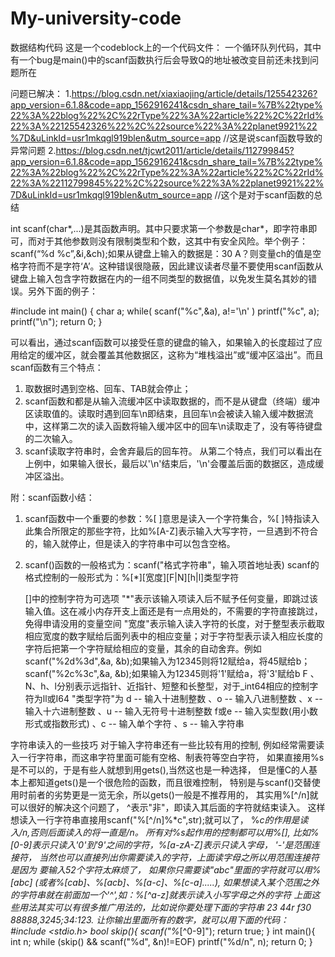 # My-university-code
数据结构代码
这是一个codeblock上的一个代码文件：
一个循环队列代码，其中有一个bug是main()中的scanf函数执行后会导致Q的地址被改变目前还未找到问题所在

问题已解决：
1.https://blog.csdn.net/xiaxiaojing/article/details/125542326?app_version=6.1.8&code=app_1562916241&csdn_share_tail=%7B%22type%22%3A%22blog%22%2C%22rType%22%3A%22article%22%2C%22rId%22%3A%22125542326%22%2C%22source%22%3A%22planet9921%22%7D&uLinkId=usr1mkqgl919blen&utm_source=app
//这是说scanf函数导致的异常问题
2.https://blog.csdn.net/tjcwt2011/article/details/112799845?app_version=6.1.8&code=app_1562916241&csdn_share_tail=%7B%22type%22%3A%22blog%22%2C%22rType%22%3A%22article%22%2C%22rId%22%3A%22112799845%22%2C%22source%22%3A%22planet9921%22%7D&uLinkId=usr1mkqgl919blen&utm_source=app
//这个是对于scanf函数的总结

int scanf(char*,...)是其函数声明。其中只要求第一个参数是char*，即字符串即可，而对于其他参数则没有限制类型和个数，这其中有安全风险。举个例子：
scanf(“%d %c”,&i,&ch);如果从键盘上输入的数据是：30 A？则变量ch的值是空格字符而不是字符‘A’。这种错误很隐蔽，因此建议读者尽量不要使用scanf函数从键盘上输入包含字符数据在内的一组不同类型的数据值，以免发生莫名其妙的错误。另外下面的例子：

#include <cstdio>
int main()
{
    char a;
    while( scanf("%c",&a), a!='\n' )
        printf("%c", a);
    printf("\n");
    return 0;
}

可以看出，通过scanf函数可以接受任意的键盘的输入，如果输入的长度超过了应用给定的缓冲区，就会覆盖其他数据区，这称为“堆栈溢出”或“缓冲区溢出”。而且scanf函数有三个特点：
1. 取数据时遇到空格、回车、TAB就会停止；
2. scanf函数和都是从输入流缓冲区中读取数据的，而不是从键盘（终端）缓冲区读取值的。读取时遇到回车\n即结束，且回车\n会被读入输入缓冲数据流中，这样第二次的读入函数将输入缓冲区中的回车\n读取走了，没有等待键盘的二次输入。
3. scanf读取字符串时，会舍弃最后的回车符。
从第二个特点，我们可以看出在上例中，如果输入很长，最后以'\n'结束后，'\n'会覆盖后面的数据区，造成缓冲区溢出。

附：scanf函数小结：
1. scanf函数中一个重要的参数：%[ ]意思是读入一个字符集合，%[ ]特指读入此集合所限定的那些字符，比如%[A-Z]表示输入大写字符，一旦遇到不符合的，输入就停止，但是读入的字符串中可以包含空格。
2. scanf()函数的一般格式为：scanf("格式字符串"，输入项首地址表)
scanf的格式控制的一般形式为：%[*][宽度][F|N][h|l]类型字符

    []中的控制字符为可选项 
    "*"表示该输入项读入后不赋予任何变量，即跳过该输入值。这在减小内存开支上面还是有一点用处的，不需要的字符直接跳过，免得申请没用的变量空间 
    "宽度"表示输入读入字符的长度，对于整型表示截取相应宽度的数字赋给后面列表中的相应变量；对于字符型表示读入相应长度的字符后把第一个字符赋给相应的变量，其余的自动舍弃。例如scanf("%2d%3d",&a, &b);如果输入为12345则将12赋给a，将45赋给b；scanf("%2c%3c",&a, &b);如果输入为12345则将'1'赋给a，将'3'赋给b 
    F 、N、h、l分别表示远指针、近指针、短整和长整型，对于_int64相应的控制字符为ll或I64 
    "类型字符"为 d -- 输入十进制整数 、o -- 输入八进制整数 、x -- 输入十六进制整数 、u -- 输入无符号十进制整数 f或e -- 输入实型数(用小数形式或指数形式) 、c -- 输入单个字符 、s -- 输入字符串 

字符串读入的一些技巧
对于输入字符串还有一些比较有用的控制,
例如经常需要读入一行字符串，而这串字符里面可能有空格、制表符等空白字符，
如果直接用%s是不可以的，于是有些人就想到用gets(),当然这也是一种选择，
但是懂C的人基本上都知道gets()是一个很危险的函数，而且很难控制，
特别是与scanf()交替使用时前者的劣势更是一览无余，所以gets()一般是不推荐用的，
其实用%[^/n]就可以很好的解决这个问题了，
^表示"非"，即读入其后面的字符就结束读入。
这样想读入一行字符串直接用scanf("%[^/n]%*c",str);就可以了，
%*c的作用是读入/n,否则后面读入的将一直是/n。
所有对%s起作用的控制都可以用%[],
比如%[0-9]表示只读入'0'到'9'之间的字符，%[a-zA-Z]表示只读入字母，
'-'是范围连接符，
当然也可以直接列出你需要读入的字符，上面读字母之所以用范围连接符是因为
要输入52个字符太麻烦了，
如果你只需要读"abc"里面的字符就可以用%[abc] (或者%[cab]、%[acb]、%[a-c]、%[c-a].....),
如果想读入某个范围之外的字符串就在前面加一个'^',如：%[^a-z]就表示读入小写字母之外的字符
上面这些用法其实可以有很多推广用法的，比如说你要处理下面的字符串
23 44r f30
88888,3245;34:123.
让你输出里面所有的数字，就可以用下面的代码：
#include <stdio.h>
bool skip(){
    scanf("%*[^0-9]");
    return true;
}
int main(){
    int n;
    while (skip() && scanf("%d", &n)!=EOF)
        printf("%d/n", n);
    return 0;
}
